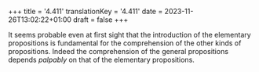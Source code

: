 +++
title = '4.411'
translationKey = '4.411'
date = 2023-11-26T13:02:22+01:00
draft = false
+++

It seems probable even at first sight that the introduction of the elementary propositions is fundamental for the comprehension of the other kinds of propositions. Indeed the comprehension of the general propositions depends <em>palpably</em> on that of the elementary propositions.
